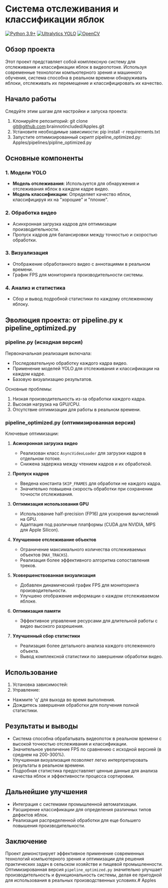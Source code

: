 # Система отслеживания и классификации яблок

[![Python 3.9+](https://img.shields.io/badge/python-3.9%2B-blue.svg)](https://www.python.org/downloads/)
[![Ultralytics YOLO](https://img.shields.io/badge/YOLO-v8.0.0-orange)](https://ultralytics.com/)
[![OpenCV](https://img.shields.io/badge/OpenCV-4.7.0-brightgreen)](https://opencv.org/)

## Обзор проекта
Этот проект представляет собой комплексную систему для отслеживания и классификации яблок в видеопотоке. Используя современные технологии компьютерного зрения и машинного обучения, система способна в реальном времени обнаруживать яблоки, отслеживать их перемещение и классифицировать их качество.

## Начало работы

Следуйте этим шагам для настройки и запуска проекта:

1. Клонируйте репозиторий: git clone git@github.com:brainnotincluded/Apples.git
2. Установите необходимые зависимости: pip install -r requirements.txt
3. Запустите оптимизированный скрипт pipeline_optimized.py: Apples/pipelines/pipline_optimized.py
## Основные компоненты

### 1. Модели YOLO
- **Модель отслеживания**: Используется для обнаружения и отслеживания яблок в каждом кадре видео.
- **Модель классификации**: Определяет качество яблок, классифицируя их на "хорошие" и "плохие".

### 2. Обработка видео
- Асинхронная загрузка кадров для оптимизации производительности.
- Пропуск кадров для балансировки между точностью и скоростью обработки.

### 3. Визуализация
- Отображение обработанного видео с аннотациями в реальном времени.
- График FPS для мониторинга производительности системы.

### 4. Анализ и статистика
- Сбор и вывод подробной статистики по каждому отслеженному яблоку.

## Эволюция проекта: от pipeline.py к pipeline_optimized.py

### pipeline.py (исходная версия)
Первоначальная реализация включала:
- Последовательную обработку каждого кадра видео.
- Применение моделей YOLO для отслеживания и классификации на каждом кадре.
- Базовую визуализацию результатов.

Основные проблемы:
1. Низкая производительность из-за обработки каждого кадра.
2. Высокая нагрузка на GPU/CPU.
3. Отсутствие оптимизации для работы в реальном времени.

### pipeline_optimized.py (оптимизированная версия)
Ключевые оптимизации:

1. **Асинхронная загрузка видео**
   - Реализован класс `AsyncVideoLoader` для загрузки кадров в отдельном потоке.
   - Снижена задержка между чтением кадров и их обработкой.

2. **Пропуск кадров**
   - Введена константа `SKIP_FRAMES` для обработки не каждого кадра.
   - Значительно повышена скорость обработки при сохранении точности отслеживания.

3. **Оптимизация использования GPU**
   - Использование half-precision (FP16) для ускорения вычислений на GPU.
   - Адаптация под различные платформы (CUDA для NVIDIA, MPS для Apple Silicon).

4. **Улучшенное отслеживание объектов**
   - Ограничение максимального количества отслеживаемых объектов (`MAX_TRACKS`).
   - Реализация более эффективного алгоритма сопоставления треков.

5. **Усовершенствованная визуализация**
   - Добавлен динамический график FPS для мониторинга производительности.
   - Улучшено отображение информации о каждом отслеживаемом яблоке.

6. **Оптимизация памяти**
   - Эффективное управление ресурсами для длительной работы с видео высокого разрешения.

7. **Улучшенный сбор статистики**
   - Реализация более детального анализа каждого отслеженного объекта.
   - Вывод комплексной статистики по завершении обработки видео.

## Использование

1. Установка зависимостей:
4. Управление:
- Нажмите 'q' для выхода во время выполнения.
- Дождитесь завершения обработки для получения полной статистики.

## Результаты и выводы

- Система способна обрабатывать видеопоток в реальном времени с высокой точностью отслеживания и классификации.
- Значительное увеличение FPS по сравнению с исходной версией (в среднем на 200-300%).
- Улучшенная визуализация позволяет легко интерпретировать результаты в реальном времени.
- Подробная статистика предоставляет ценные данные для анализа качества яблок и эффективности процесса сортировки.

## Дальнейшие улучшения

- Интеграция с системами промышленной автоматизации.
- Расширение классификации для определения различных типов дефектов яблок.
- Реализация распределенной обработки для еще большего повышения производительности.

## Заключение

Проект демонстрирует эффективное применение современных технологий компьютерного зрения и оптимизации для решения практических задач в сельском хозяйстве и пищевой промышленности. Оптимизированная версия `pipeline_optimized.py` значительно улучшает производительность и функциональность системы, делая ее пригодной для использования в реальных производственных условиях.# Apples
